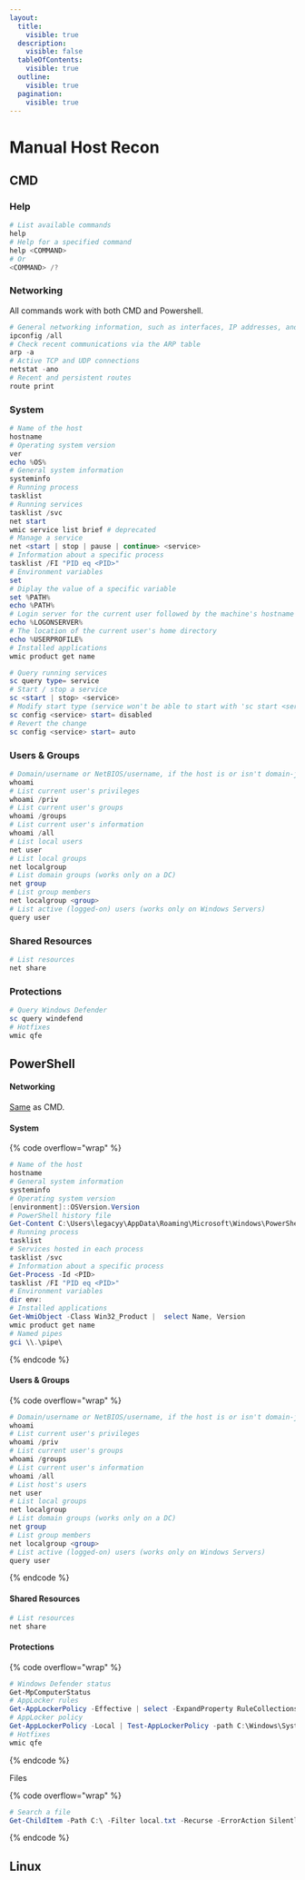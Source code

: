 ```yaml
---
layout:
  title:
    visible: true
  description:
    visible: false
  tableOfContents:
    visible: true
  outline:
    visible: true
  pagination:
    visible: true
---
```


# Manual Host Recon

## CMD

### Help

```powershell
# List available commands
help
# Help for a specified command
help <COMMAND>
# Or
<COMMAND> /?
```

### Networking

All commands work with both CMD and Powershell.

```powershell
# General networking information, such as interfaces, IP addresses, and DNS
ipconfig /all
# Check recent communications via the ARP table
arp -a
# Active TCP and UDP connections
netstat -ano
# Recent and persistent routes
route print
```

### System

```powershell
# Name of the host
hostname
# Operating system version
ver
echo %OS%
# General system information
systeminfo
# Running process
tasklist
# Running services
tasklist /svc
net start
wmic service list brief # deprecated
# Manage a service
net <start | stop | pause | continue> <service>
# Information about a specific process
tasklist /FI "PID eq <PID>"
# Environment variables
set
# Diplay the value of a specific variable
set %PATH%
echo %PATH%
# Login server for the current user followed by the machine's hostname
echo %LOGONSERVER%
# The location of the current user's home directory
echo %USERPROFILE%
# Installed applications
wmic product get name
```

```powershell
# Query running services
sc query type= service
# Start / stop a service
sc <start | stop> <service>
# Modify start type (service won't be able to start with 'sc start <service>'
sc config <service> start= disabled
# Revert the change
sc config <service> start= auto
```

### Users & Groups

```powershell
# Domain/username or NetBIOS/username, if the host is or isn't domain-joined, respectively
whoami
# List current user's privileges
whoami /priv
# List current user's groups
whoami /groups
# List current user's information
whoami /all
# List local users
net user
# List local groups
net localgroup
# List domain groups (works only on a DC)
net group
# List group members
net localgroup <group>
# List active (logged-on) users (works only on Windows Servers)
query user
```

### Shared Resources

```powershell
# List resources
net share
```

### Protections

```powershell
# Query Windows Defender
sc query windefend
# Hotfixes
wmic qfe
```

## PowerShell

#### Networking

[Same](manual-host-recon.md#cmd) as CMD.

#### System

{% code overflow="wrap" %}
```powershell
# Name of the host
hostname
# General system information
systeminfo
# Operating system version
[environment]::OSVersion.Version
# PowerShell history file
Get-Content C:\Users\legacyy\AppData\Roaming\Microsoft\Windows\PowerShell\PSReadLine\ConsoleHost_history.txt
# Running process
tasklist
# Services hosted in each process
tasklist /svc
# Information about a specific process
Get-Process -Id <PID>
tasklist /FI "PID eq <PID>"
# Environment variables
dir env:
# Installed applications
Get-WmiObject -Class Win32_Product |  select Name, Version
wmic product get name
# Named pipes
gci \\.\pipe\
```
{% endcode %}

#### Users & Groups

{% code overflow="wrap" %}
```powershell
# Domain/username or NetBIOS/username, if the host is or isn't domain-joined, respectively
whoami
# List current user's privileges
whoami /priv
# List current user's groups
whoami /groups
# List current user's information
whoami /all
# List host's users
net user
# List local groups
net localgroup
# List domain groups (works only on a DC)
net group
# List group members
net localgroup <group>
# List active (logged-on) users (works only on Windows Servers)
query user
```
{% endcode %}

#### Shared Resources

```powershell
# List resources
net share
```

#### Protections

{% code overflow="wrap" %}
```powershell
# Windows Defender status
Get-MpComputerStatus
# AppLocker rules
Get-AppLockerPolicy -Effective | select -ExpandProperty RuleCollections
# AppLocker policy
Get-AppLockerPolicy -Local | Test-AppLockerPolicy -path C:\Windows\System32\cmd.exe -User Everyone
# Hotfixes
wmic qfe
```
{% endcode %}

Files

{% code overflow="wrap" %}
```powershell
# Search a file
Get-ChildItem -Path C:\ -Filter local.txt -Recurse -ErrorAction SilentlyContinue -Force
```
{% endcode %}

## Linux

